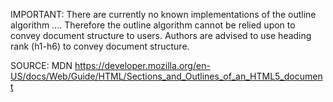 IMPORTANT: 
There are currently no known implementations of the outline algorithm .... Therefore the outline algorithm cannot be relied upon to convey document structure to users. Authors are advised to use heading rank (h1-h6) to convey document structure.

SOURCE: MDN
https://developer.mozilla.org/en-US/docs/Web/Guide/HTML/Sections_and_Outlines_of_an_HTML5_document